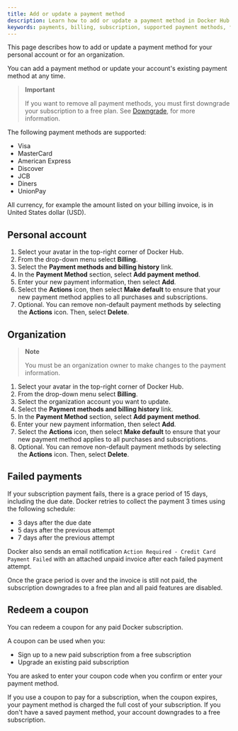 ```yaml
---
title: Add or update a payment method
description: Learn how to add or update a payment method in Docker Hub
keywords: payments, billing, subscription, supported payment methods, failed payments, coupons
---
```


This page describes how to add or update a payment method for your personal account or for an organization. 

You can add a payment method or update your account's existing payment method at any time.

>**Important**
>
> If you want to remove all payment methods, you must first downgrade your subscription to a free plan. See [Downgrade](../subscription/downgrade.md), for more information. 

The following payment methods are supported:

- Visa
- MasterCard
- American Express
- Discover
- JCB
- Diners
- UnionPay

All currency, for example the amount listed on your billing invoice, is in United States dollar (USD).

## Personal account

1. Select your avatar in the top-right corner of Docker Hub.
2. From the drop-down menu select **Billing**.
3. Select the **Payment methods and billing history** link.
4. In the **Payment Method** section, select **Add payment method**.
5. Enter your new payment information, then select **Add**.
6. Select the **Actions** icon, then select **Make default** to ensure that your new payment method applies to all purchases and subscriptions.
7. Optional. You can remove non-default payment methods by selecting the **Actions** icon. Then, select **Delete**.

## Organization 

> **Note**
>
> You must be an organization owner to make changes to the payment information.

1. Select your avatar in the top-right corner of Docker Hub.
2. From the drop-down menu select **Billing**. 
3. Select the organization account you want to update.
4. Select the **Payment methods and billing history** link.
5. In the **Payment Method** section, select **Add payment method**.
6. Enter your new payment information, then select **Add**.
7. Select the **Actions** icon, then select **Make default** to ensure that your new payment method applies to all purchases and subscriptions.
8. Optional. You can remove non-default payment methods by selecting the **Actions** icon. Then, select **Delete**.

## Failed payments

If your subscription payment fails, there is a grace period of 15 days, including the due date. Docker retries to collect the payment 3 times using the following schedule:

- 3 days after the due date
- 5 days after the previous attempt
- 7 days after the previous attempt

Docker also sends an email notification `Action Required - Credit Card Payment Failed` with an attached unpaid invoice after each failed payment attempt. 

Once the grace period is over and the invoice is still not paid, the subscription downgrades to a free plan and all paid features are disabled.

## Redeem a coupon

You can redeem a coupon for any paid Docker subscription.

A coupon can be used when you:
- Sign up to a new paid subscription from a free subscription
- Upgrade an existing paid subscription

You are asked to enter your coupon code when you confirm or enter your payment method.

If you use a coupon to pay for a subscription, when the coupon expires, your payment method is charged the full cost of your subscription. If you don't have a saved payment method, your account downgrades to a free subscription.
